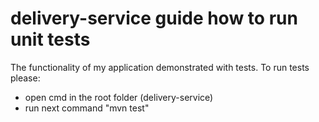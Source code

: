 # delivery-service guide how to run unit tests

The functionality of my application demonstrated with tests.
To run tests please:
- open cmd in the root folder (delivery-service)
- run next command "mvn test"
